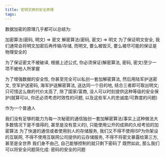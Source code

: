 ```yaml
---
title: 密钥交换的安全原理
tags:
---
```


数据加密的原理几乎都可以总结为:

加密算法(密码, 明文) => 密文
解密算法(密码, 密文) => 明文
为了保证明文安全, 我们通常会将明文加密后再传输/存储, 而明文, 要么被毁灭, 要么被尽可能的保证是物理安全的

为了保证密文不被破译, 根据上述公式, 你必须保证(解密算法, 密码, 密文)至少一项不被他人所掌握

为了增强数据的安全性, 你甚至完全可以私创一套加解密算法, 然后用陆军护送密文, 空军护送密码, 海军护送解密算法, 送达同一个目的地,  结合三者即可取出明文; 只可惜这么做的代价太高了, 除了国家/富商, 没人可以时刻提供这种等级的安全保护(就算可以, 你还必须考虑时效性的问题, 以及这些军人的忠诚度/可靠度的问题)

作为一个普通人

我们没有足够的能力为每一次秘密的通信独创一套加解密算法(事实上这种做法大多数情况下是不值得的, 甚至是没有意义的), 只能使用公开的成熟的久经考验的加密算法
为了快速的通信或者使用别人的存储服务, 我们又不得不使用ISP为你架设的互联网, 不得不使用互联网公司提供的云存储服务, 不得不将密文暴露给第三方, 甚至是全世界
我们身不由己, 自己能够控制的就只剩下密码了
既然如此, 那么我们可以将安全问题简化成: 密码的安全的问题
